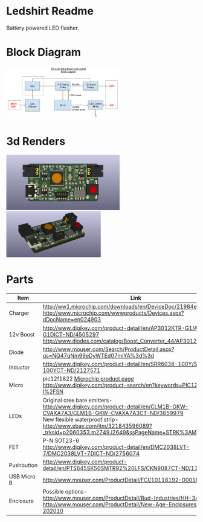 # Ledshirt Readme
Battery powered LED flasher.

# Block Diagram
<img src="https://raw.githubusercontent.com/noahp/ledshirt/master/hw/led_shirt_blockdiagram.svg" width="300">

# 3d Renders
<img src="https://raw.githubusercontent.com/noahp/ledshirt/master/hw/kicad/3d_render_top.png" width="300">
<img src="https://raw.githubusercontent.com/noahp/ledshirt/master/hw/kicad/3d_render_iso.png" width="250">

# Parts
|Item|Link|
|----|----|
|Charger|http://ww1.microchip.com/downloads/en/DeviceDoc/21984e.pdf<br/>http://www.microchip.com/wwwproducts/Devices.aspx?dDocName=en024903|
|12v Boost|http://www.digikey.com/product-detail/en/AP3012KTR-G1/AP3012KTR-G1DICT-ND/4505297<br/>http://www.diodes.com/catalog/Boost_Converter_44/AP3012_9395|
|Diode|http://www.mouser.com/Search/ProductDetail.aspx?qs=NQ47qNm99eDyWTEd07miYA%3d%3d|
|Inductor|http://www.digikey.com/product-detail/en/SRR6038-100Y/SRR6038-100YCT-ND/2127571|
|Micro|pic12f1822 [Microchip product page](http://www.microchip.com/wwwproducts/Devices.aspx?dDocName=en544839)<br/>http://www.digikey.com/product-search/en?keywords=PIC12F1822-I%2FSN|
|LEDs|Original cree bare emitters-<br/>http://www.digikey.com/product-detail/en/CLM1B-GKW-CVAXA7A3/CLM1B-GKW-CVAXA7A3CT-ND/3659979<br/>New flexible waterproof strip-<br/>http://www.ebay.com/itm/321843596089?_trksid=p2060353.m2749.l2649&ssPageName=STRK%3AMEBIDX%3AIT|
|FET|P-N SOT23-6<br/>http://www.digikey.com/product-detail/en/DMC2038LVT-7/DMC2038LVT-7DICT-ND/2756074|
|Pushbutton|http://www.digikey.com/product-detail/en/PTS645SK50SMTR92%20LFS/CKN9087CT-ND/1146813|
|USB Micro B|http://www.mouser.com/ProductDetail/FCI/10118192-0001LF|
|Enclosure|Possible options-<br/>http://www.mouser.com/ProductDetail/Bud-Industries/HH-3490<br/>http://www.mouser.com/ProductDetail/New-Age-Enclosures/S3A-202010|
